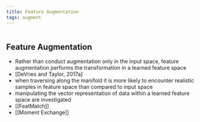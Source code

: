 ```yaml
---
title: Feature Augmentation
tags: augment
---
```

```toc
```

## Feature Augmentation
- Rather than conduct augmentation only in the input space, feature augmentation performs the transformation in a learned feature space 
- [DeVries and Taylor, 2017a] 
- when traversing along the manifold it is more likely to encounter realistic samples in feature space than compared to input space 
- manipulating the vector representation of data within a learned feature space are investigated 
- [[FeatMatch]]
- [[Moment Exchange]]



